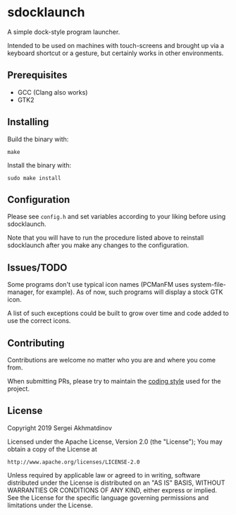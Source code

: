 # sdocklaunch

A simple dock-style program launcher.

Intended to be used on machines with touch-screens and brought up via a keyboard shortcut or a gesture,
but certainly works in other environments.

## Prerequisites

* GCC (Clang also works)
* GTK2

## Installing

Build the binary with:

```
make
```

Install the binary with:

```
sudo make install
```

## Configuration

Please see ```config.h``` and set variables according to your liking
before using sdocklaunch.

Note that you will have to run the procedure listed above to reinstall
sdocklaunch after you make any changes to the configuration. 

## Issues/TODO

Some programs don't use typical icon names (PCManFM uses system-file-manager, for example).
As of now, such programs will display a stock GTK icon. 

A list of such exceptions could be built to grow over time and code added to use the correct icons.

## Contributing

Contributions are welcome no matter who you are and where you come from.

When submitting PRs, please try to maintain the [coding style](https://suckless.org/coding_style/)
used for the project.

## License

Copyright 2019 Sergei Akhmatdinov

Licensed under the Apache License, Version 2.0 (the "License");
You may obtain a copy of the License at

    http://www.apache.org/licenses/LICENSE-2.0

Unless required by applicable law or agreed to in writing, software
distributed under the License is distributed on an "AS IS" BASIS,
WITHOUT WARRANTIES OR CONDITIONS OF ANY KIND, either express or implied.
See the License for the specific language governing permissions and
limitations under the License.

